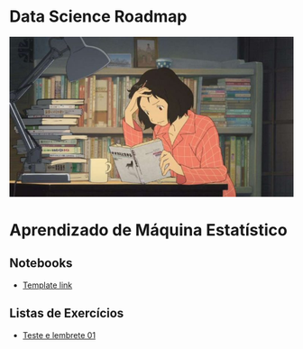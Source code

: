 # Data Science Roadmap

![](study-anime.jpg)

# Aprendizado de Máquina Estatístico

## Notebooks

- [Template link]()

## Listas de Exercícios

- [Teste e lembrete 01](https://github.com/zheage/Data-Science/blob/37e02aa20cd37f29ece7c2080f78154c9becfd72/Exerc%C3%ADcios%20de%20Livros%20%26%20Cursos/Aprendizado%20de%20M%C3%A1quina%20Estat%C3%ADstico/Lista%2001/Lista%2001%20Notebook.ipynb)